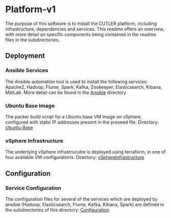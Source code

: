 # Platform-v1

The purpose of this software is to install the CUTLER platform, including infrastructure, dependencies and services. This readme offers an overview, with more detail on specific components being contained in the readme files in the subdirectories.

## Deployment

### Ansible Services

The Ansible automation tool is used to install the following services: Apache2, Hadoop, Flume, Spark, Kafka, Zookeeper, Elasticsearch, Kibana, MatLab. More detail can be found in the [Ansible](Platform-v1/Deployment/Ansible/) directory

### Ubuntu Base Image

The packer build script for a Ubuntu base VM image on vSphere, configured with static IP addresses present in the preseed file. Directory: [Ubuntu-Base](Platform-v1/Deployment/Ubuntu-base)

### vSphere Infrastructure

The underlying vSphere infrastrucutre is deployed using terraform, in one of four available VM configurations. Directory: [vSphereInfrastructure](Platform-v1/Deployment/vSphereInfrastructure/)

## Configuration

### Service Configuration

The configuration files for several of the services which are deployed by ansible (Hadoop, Elasticsearch, Flume, Kafka, Kibana, Spark) are defined in the subdirectories of this directory: [Configuration](Platform-v1/Configuration/)
